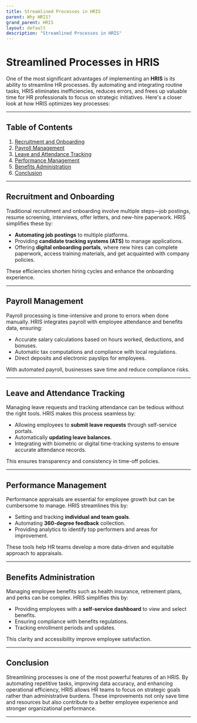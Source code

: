 ```yaml
---
title: Streamlined Processes in HRIS
parent: Why HRIS?
grand_parent: HRIS
layout: default
description: "Streamlined Processes in HRIS"
---
```


# Streamlined Processes in HRIS

One of the most significant advantages of implementing an **HRIS** is its ability to streamline HR processes. By
automating and integrating routine tasks, HRIS eliminates inefficiencies, reduces errors, and frees up valuable time for
HR professionals to focus on strategic initiatives. Here's a closer look at how HRIS optimizes key processes:

---

## Table of Contents

1. [Recruitment and Onboarding](#recruitment-and-onboarding)
2. [Payroll Management](#payroll-management)
3. [Leave and Attendance Tracking](#leave-and-attendance-tracking)
4. [Performance Management](#performance-management)
5. [Benefits Administration](#benefits-administration)
6. [Conclusion](#conclusion)

---

## Recruitment and Onboarding

Traditional recruitment and onboarding involve multiple steps—job postings, resume screening, interviews, offer letters,
and new-hire paperwork. HRIS simplifies these by:

- **Automating job postings** to multiple platforms.
- Providing **candidate tracking systems (ATS)** to manage applications.
- Offering **digital onboarding portals**, where new hires can complete paperwork, access training materials, and get
  acquainted with company policies.

These efficiencies shorten hiring cycles and enhance the onboarding experience.

---

## Payroll Management

Payroll processing is time-intensive and prone to errors when done manually. HRIS integrates payroll with employee
attendance and benefits data, ensuring:

- Accurate salary calculations based on hours worked, deductions, and bonuses.
- Automatic tax computations and compliance with local regulations.
- Direct deposits and electronic payslips for employees.

With automated payroll, businesses save time and reduce compliance risks.

---

## Leave and Attendance Tracking

Managing leave requests and tracking attendance can be tedious without the right tools. HRIS makes this process seamless
by:

- Allowing employees to **submit leave requests** through self-service portals.
- Automatically **updating leave balances**.
- Integrating with biometric or digital time-tracking systems to ensure accurate attendance records.

This ensures transparency and consistency in time-off policies.

---

## Performance Management

Performance appraisals are essential for employee growth but can be cumbersome to manage. HRIS streamlines this by:

- Setting and tracking **individual and team goals**.
- Automating **360-degree feedback** collection.
- Providing analytics to identify top performers and areas for improvement.

These tools help HR teams develop a more data-driven and equitable approach to appraisals.

---

## Benefits Administration

Managing employee benefits such as health insurance, retirement plans, and perks can be complex. HRIS simplifies this
by:

- Providing employees with a **self-service dashboard** to view and select benefits.
- Ensuring compliance with benefits regulations.
- Tracking enrollment periods and updates.

This clarity and accessibility improve employee satisfaction.

---

## Conclusion

Streamlining processes is one of the most powerful features of an HRIS. By automating repetitive tasks, improving data
accuracy, and enhancing operational efficiency, HRIS allows HR teams to focus on strategic goals rather than
administrative burdens. These improvements not only save time and resources but also contribute to a better employee
experience and stronger organizational performance.

---